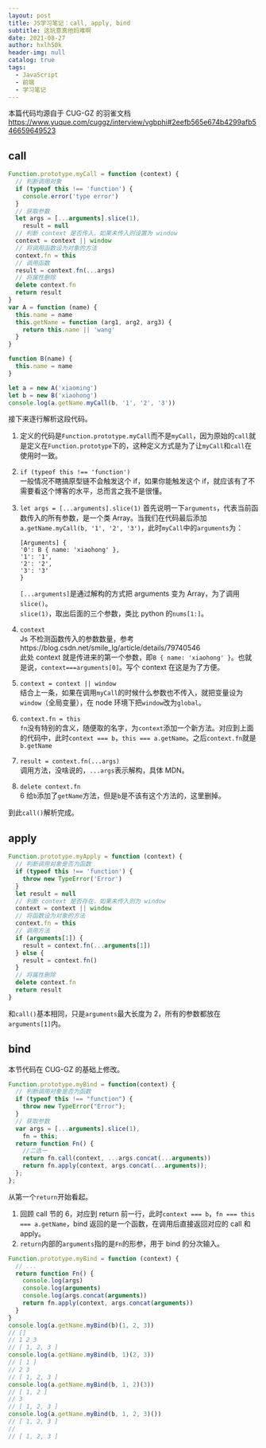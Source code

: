 ```yaml
---
layout: post
title: JS学习笔记：call, apply, bind
subtitle: 这玩意真他妈难啊
date: 2021-08-27
author: hxlh50k
header-img: null
catalog: true
tags:
  - JavaScript
  - 前端
  - 学习笔记
---
```


本篇代码均源自于 CUG-GZ 的羽雀文档  
https://www.yuque.com/cuggz/interview/vgbphi#2eefb565e674b4299afb546659649523

## call

```javascript
Function.prototype.myCall = function (context) {
  // 判断调用对象
  if (typeof this !== 'function') {
    console.error('type error')
  }
  // 获取参数
  let args = [...arguments].slice(1),
    result = null
  // 判断 context 是否传入，如果未传入则设置为 window
  context = context || window
  // 将调用函数设为对象的方法
  context.fn = this
  // 调用函数
  result = context.fn(...args)
  // 将属性删除
  delete context.fn
  return result
}
var A = function (name) {
  this.name = name
  this.getName = function (arg1, arg2, arg3) {
    return this.name || 'wang'
  }
}

function B(name) {
  this.name = name
}

let a = new A('xiaoming')
let b = new B('xiaohong')
console.log(a.getName.myCall(b, '1', '2', '3'))
```

接下来逐行解析这段代码。

1. 定义的代码是`Function.prototype.myCall`而不是`myCall`，因为原始的`call`就是定义在`Function.prototype`下的，这种定义方式是为了让`myCall`和`call`在使用时一致。
2. `if (typeof this !== 'function')`  
   一般情况不瞎搞原型链不会触发这个 if，如果你能触发这个 if，就应该有了不需要看这个博客的水平，总而言之我不是很懂。
3. `let args = [...arguments].slice(1)` 首先说明一下`arguments`，代表当前函数传入的所有参数，是一个类 Array。当我们在代码最后添加`a.getName.myCall(b, '1', '2', '3')`，此时`myCall`中的`arguments`为：

   ```
   [Arguments] {
   '0': B { name: 'xiaohong' },
   '1': '1',
   '2': '2',
   '3': '3'
   }
   ```

   `[...arguments]`是通过解构的方式把 arguments 变为 Array，为了调用`slice()`。  
   `slice(1)`，取出后面的三个参数，类比 python 的`nums[1:]`。

4. `context`  
   Js 不检测函数传入的参数数量，参考https://blog.csdn.net/smile_lg/article/details/79740546  
   此处 context 就是传进来的第一个参数，即`B { name: 'xiaohong' }`。也就是说，`context===arguments[0]`。写个 context 在这是为了方便。
5. `context = context || window`  
   结合上一条，如果在调用`myCall`的时候什么参数也不传入，就把变量设为`window`（全局变量），在 node 环境下把`window`改为`global`。
6. `context.fn = this`  
   `fn`没有特别的含义，随便取的名字，为`context`添加一个新方法。对应到上面的代码中，此时`context === b`，`this === a.getName`。之后`context.fn`就是`b.getName`
7. `result = context.fn(...args)`  
   调用方法，没啥说的，`...args`表示解构，具体 MDN。
8. `delete context.fn`  
   6 给`b`添加了`getName`方法，但是`b`是不该有这个方法的，这里删掉。

到此`call()`解析完成。

## apply

```javascript
Function.prototype.myApply = function (context) {
  // 判断调用对象是否为函数
  if (typeof this !== 'function') {
    throw new TypeError('Error')
  }
  let result = null
  // 判断 context 是否存在，如果未传入则为 window
  context = context || window
  // 将函数设为对象的方法
  context.fn = this
  // 调用方法
  if (arguments[1]) {
    result = context.fn(...arguments[1])
  } else {
    result = context.fn()
  }
  // 将属性删除
  delete context.fn
  return result
}
```

和`call()`基本相同，只是`arguments`最大长度为 2，所有的参数都放在`arguments[1]`内。

## bind

本节代码在 CUG-GZ 的基础上修改。

<!-- prettier-ignore-start -->
```javascript
Function.prototype.myBind = function(context) {
  // 判断调用对象是否为函数
  if (typeof this !== "function") {
    throw new TypeError("Error");
  }
  // 获取参数
  var args = [...arguments].slice(1),
    fn = this;
  return function Fn() {
    //二选一
    return fn.call(context, ...args.concat(...arguments))
    return fn.apply(context, args.concat(...arguments));
  };
};
```
<!-- prettier-ignore-end -->

从第一个`return`开始看起。

1. 回顾 call 节的 6，对应到 return 前一行，此时`context === b`，`fn === this === a.getName`，bind 返回的是一个函数，在调用后直接返回对应的 call 和 apply。
2. `return`内部的`arguments`指的是`Fn`的形参，用于 bind 的分次输入。

```javascript
Function.prototype.myBind = function (context) {
  // ...
  return function Fn() {
    console.log(args)
    console.log(arguments)
    console.log(args.concat(arguments))
    return fn.apply(context, args.concat(arguments))
  }
}
console.log(a.getName.myBind(b)(1, 2, 3))
// []
// 1 2 3
// [ 1, 2, 3 ]
console.log(a.getName.myBind(b, 1)(2, 3))
// [ 1 ]
// 2 3
// [ 1, 2, 3 ]
console.log(a.getName.myBind(b, 1, 2)(3))
// [ 1, 2 ]
// 3
// [ 1, 2, 3 ]
console.log(a.getName.myBind(b, 1, 2, 3)())
// [ 1, 2, 3 ]
//
// [ 1, 2, 3 ]
```
